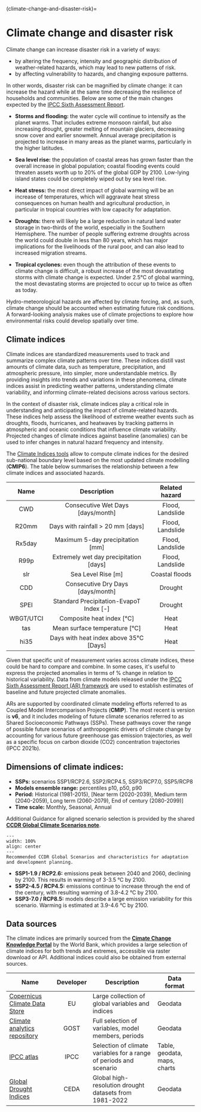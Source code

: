 (climate-change-and-disaster-risk)=
# Climate change and disaster risk
Climate change can increase disaster risk in a variety of ways:
- by altering the frequency, intensity and geographic distribution of weather-related hazards, which may lead to new patterns of risk.
- by affecting vulnerability to hazards, and changing exposure patterns.

In other words, disaster risk can be magnified by climate change: it can increase the hazard while at the same time decreasing the resilience of households and communities. Below are some of the main changes expected by the [IPCC Sixth Assessment Report](https://www.ipcc.ch/report/sixth-assessment-report-cycle/).

- **Storms and flooding:** the water cycle will continue to intensify as the planet warms. That includes extreme monsoon rainfall, but also increasing drought, greater melting of mountain glaciers, decreasing snow cover and earlier snowmelt. Annual average precipitation is projected to increase in many areas as the planet warms, particularly in the higher latitudes.

- **Sea level rise:** the population of coastal areas has grown faster than the overall increase in global population; coastal flooding events could threaten assets worth up to 20% of the global GDP by 2100. Low-lying island states could be completely wiped out by sea level rise.

- **Heat stress:** the most direct impact of global warming will be an increase of temperatures, which will aggravate heat stress consequences on human health and agricultural production, in particular in tropical countries with low capacity for adaptation.

- **Droughts:** there will likely be a large reduction in natural land water storage in two-thirds of the world, especially in the Southern Hemisphere. The number of people suffering extreme droughts across the world could double in less than 80 years, which has major implications for the livelihoods of the rural poor, and can also lead to increased migration streams.

- **Tropical cyclones:** even though the attribution of these events to climate change is difficult, a robust increase of the most devastating storms with climate change is expected. Under 2.5°C of global warming, the most devastating storms are projected to occur up to twice as often as today.

Hydro-meteorological hazards are affected by climate forcing, and, as such, climate change should be accounted when estimating future risk conditions. A forward-looking analysis makes use of climate projections to explore how environmental risks could develop spatially over time.

## Climate indices
Climate indices are standardized measurements used to track and summarize complex climate patterns over time. These indices distill vast amounts of climate data, such as temperature, precipitation, and atmospheric pressure, into simpler, more understandable metrics. By providing insights into trends and variations in these phenomena, climate indices assist in predicting weather patterns, understanding climate variability, and informing climate-related decisions across various sectors.

In the context of disaster risk, climate indices play a critical role in understanding and anticipating the impact of climate-related hazards. These indices help assess the likelihood of extreme weather events such as droughts, floods, hurricanes, and heatwaves by tracking patterns in atmospheric and oceanic conditions that influence climate variability. Projected changes of climate indices against  baseline (anomalies) can be used to infer changes in natural hazard frequency and intensity. 

The [Climate Indices tools](run_ci) allow to compute climate indices for the desired sub-national boundary level based on the most updated climate modelling (**CMIP6**).
The table below summarises the relationship between a few climate indices and associated hazards. 

|   Name   |                  Description                  |  Related hazard  |
|:--------:|:---------------------------------------------:|:----------------:|
| CWD      | Consecutive Wet Days [days/month]             | Flood, Landslide |
| R20mm    | Days with rainfall > 20 mm [days]             | Flood, Landslide |
| Rx5day   | Maximum 5-day precipitation [mm]              | Flood, Landslide |
| R99p     | Extremely wet day precipitation [days]  	   | Flood, Landslide |
| slr      | Sea Level Rise [m]                            | Coastal floods   |
| CDD      | Consecutive Dry Days [days/month]             |      Drought     |
| SPEI     | Standard Precipitation-EvapoT Index [-]       |      Drought     |
| WBGT/UTCI | Composite heat index [°C]                    |       Heat       |
| tas      | Mean surface temperature [°C]                 |       Heat       |
| hi35     | Days with heat index above 35°C [Days]        |       Heat       |

Given that specific unit of measurement varies across climate indices, these could be hard to compare and combine. In some cases, it's useful to express the projected anomalies in terms of % change in relation to historical variability.
Data from climate models released under the [IPCC Sixth Assessment Report (AR) framework](https://www.ipcc.ch/assessment-report/ar6/) are used to establish estimates of baseline and future projected climate anomalies.

ARs are supported by coordinated climate modeling efforts referred to as Coupled Model Intercomparison Projects (**CMIP**). The most recent is version is **v6**, and it includes 
modeling of future climate scenarios referred to as Shared Socioeconomic Pathways (SSPs). These pathways cover the range of possible future scenarios of anthropogenic drivers of climate change by accounting for various future greenhouse gas emission trajectories, as well as a specific focus on carbon dioxide (CO2) concentration trajectories (IPCC 2021b).

## Dimensions of climate indices:
   - **SSPs:** scenarios SSP1/RCP2.6, SSP2/RCP4.5, SSP3/RCP7.0, SSP5/RCP8
   - **Models ensemble range:** percentiles p10, p50, p90
   - **Period:** Historical (1981-2015), [Near term (2020-2039), Medium term (2040-2059), Long term (2060-2079), End of century (2080-2099)]
   - **Time scale:** Monthly, Seasonal, Annual 

Additional Guidance for aligned scenario selection is provided by the shared [**CCDR Global Climate Scenarios note**](https://github.com/GFDRR/CCDR-tools/blob/main/docs/CCDR_notes/CCDR%20Global%20Climate%20Scenarios.pdf).

```{figure} images/climate_scenarios.png
---
width: 100%
align: center
---
Recommended CCDR Global Scenarios and characteristics for adaptation and development planning.
```
- **SSP1-1.9 / RCP2.6:** emissions peak between 2040 and 2060, declining by 2100. This results in warming of 3-3.5 °C by 2100.
- **SSP2-4.5 / RCP4.5:** emissions continue to increase through the end of the century, with resulting warming of 3.8-4.2 °C by 2100.
- **SSP3-7.0 / RCP8.5:** models describe a large emission variability for this scenario. Warming is estimated at 3.9-4.6 °C by 2100.

## Data sources
The climate indices are primarily sourced from the [**Cimate Change Knowledge Portal**](https://climateknowledgeportal.worldbank.org) by the World Bank, which provides a large selection of climate indices for both trends and extremes, accessible via raster download or API.
Additional indices could also be obtained from external sources.

| **Name** | **Developer** | **Description** | **Data format** |
| --- |:---:|---|---|
| [Copernicus Climate Data Store](https://cds.climate.copernicus.eu) | EU | Large  collection of global variables and indices | Geodata |
| [Climate analytics repository](https://bennyistanto.github.io/gost-climate) | GOST | Full selection of variables, model members, periods | Geodata |
| [IPCC atlas](https://interactive-atlas.ipcc.ch/regional-information) | IPCC | Selection of climate variables for a range of periods and scenario | Table, geodata, maps, charts |
| [Global Drought Indices](https://data.ceda.ac.uk/badc/hydro-jules/data/Global_drought_indices) | CEDA | Global high-resolution drought datasets from 1981-2022 | Geodata | 
      

